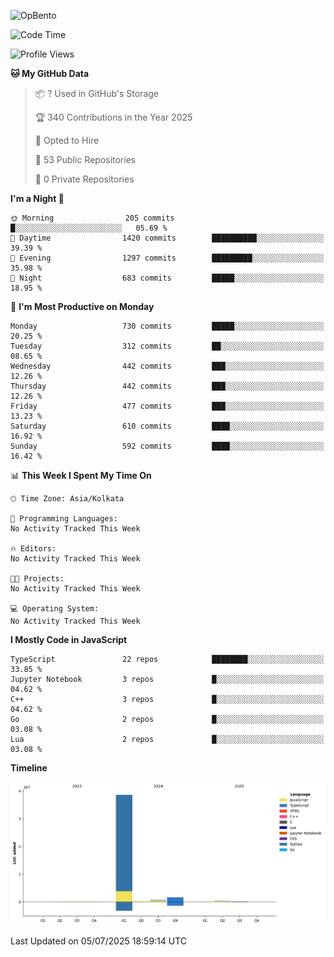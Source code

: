 ![OpBento](https://firebasestorage.googleapis.com/v0/b/smartkaksha-fe32c.appspot.com/o/opbento%2Fparthkapoor-dev3db8f.png?alt=media)

<!--START_SECTION:waka-->
![Code Time](http://img.shields.io/badge/Code%20Time-0%20secs-blue)

![Profile Views](http://img.shields.io/badge/Profile%20Views-89-blue)

**🐱 My GitHub Data** 

> 📦 ? Used in GitHub's Storage 
 > 
> 🏆 340 Contributions in the Year 2025
 > 
> 💼 Opted to Hire
 > 
> 📜 53 Public Repositories 
 > 
> 🔑 0 Private Repositories 
 > 
**I'm a Night 🦉** 

```text
🌞 Morning                205 commits         █░░░░░░░░░░░░░░░░░░░░░░░░   05.69 % 
🌆 Daytime                1420 commits        ██████████░░░░░░░░░░░░░░░   39.39 % 
🌃 Evening                1297 commits        █████████░░░░░░░░░░░░░░░░   35.98 % 
🌙 Night                  683 commits         █████░░░░░░░░░░░░░░░░░░░░   18.95 % 
```
📅 **I'm Most Productive on Monday** 

```text
Monday                   730 commits         █████░░░░░░░░░░░░░░░░░░░░   20.25 % 
Tuesday                  312 commits         ██░░░░░░░░░░░░░░░░░░░░░░░   08.65 % 
Wednesday                442 commits         ███░░░░░░░░░░░░░░░░░░░░░░   12.26 % 
Thursday                 442 commits         ███░░░░░░░░░░░░░░░░░░░░░░   12.26 % 
Friday                   477 commits         ███░░░░░░░░░░░░░░░░░░░░░░   13.23 % 
Saturday                 610 commits         ████░░░░░░░░░░░░░░░░░░░░░   16.92 % 
Sunday                   592 commits         ████░░░░░░░░░░░░░░░░░░░░░   16.42 % 
```


📊 **This Week I Spent My Time On** 

```text
🕑︎ Time Zone: Asia/Kolkata

💬 Programming Languages: 
No Activity Tracked This Week

🔥 Editors: 
No Activity Tracked This Week

🐱‍💻 Projects: 
No Activity Tracked This Week

💻 Operating System: 
No Activity Tracked This Week
```

**I Mostly Code in JavaScript** 

```text
TypeScript               22 repos            ████████░░░░░░░░░░░░░░░░░   33.85 % 
Jupyter Notebook         3 repos             █░░░░░░░░░░░░░░░░░░░░░░░░   04.62 % 
C++                      3 repos             █░░░░░░░░░░░░░░░░░░░░░░░░   04.62 % 
Go                       2 repos             █░░░░░░░░░░░░░░░░░░░░░░░░   03.08 % 
Lua                      2 repos             █░░░░░░░░░░░░░░░░░░░░░░░░   03.08 % 
```



**Timeline**

![Lines of Code chart](https://raw.githubusercontent.com/ParthKapoor-dev/ParthKapoor-dev/main/assets/bar_graph.png)


 Last Updated on 05/07/2025 18:59:14 UTC
<!--END_SECTION:waka-->
